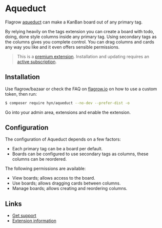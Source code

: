 # Aqueduct

Flagrow [aqueduct](https://flagrow.io/extensions/hyn/aqueduct) can make a KanBan board out of any primary tag.

By relying heavily on the tags extension you can create a board with todo, doing, done style columns inside any primary tag. Using secondary tags as the columns gives you complete control. You can drag columns and cards any way you like and it even offers sensible permissions.

> This is a [premium extension](https://flagrow.io/about/premium-extensions). Installation and updating requires an [active subscription](https://flagrow.io/extensions/flagrow/aqueduct/subscription).

## Installation

Use flagrow/bazaar or check the FAQ on [flagrow.io](https://flagrow.io) on how to use a custom token, then run:

```bash
$ composer require hyn/aqueduct --no-dev --prefer-dist -o
```

Go into your admin area, extensions and enable the extension.

## Configuration

The configuration of Aqueduct depends on a few factors:

- Each primary tag can be a board per default.
- Boards can be configured to use secondary tags as columns, these columns can be reordered.

The following permissions are available:

- View boards; allows access to the board.
- Use boards; allows dragging cards between columns.
- Manage boards; allows creating and reordering columns.

## Links

- [Get support](https://forum.flagrow.io/t/hyn-aqueduct)
- [Extension information](https://flagrow.io/extensions/hyn/aqueduct)
